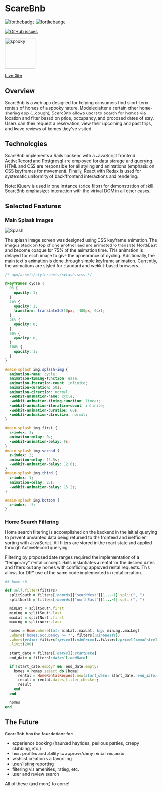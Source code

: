 # ScareBnb
[![forthebadge](https://forthebadge.com/images/badges/made-with-ruby.svg)](https://forthebadge.com)
[![forthebadge](https://forthebadge.com/images/badges/made-with-javascript.svg)](https://forthebadge.com)

[![GitHub issues](https://img.shields.io/github/issues/Naereen/StrapDown.js.svg)](https://GitHub.com/Naereen/StrapDown.js/issues/)



<img src="https://github.com/Tom-Stilwell/ScareBnb/blob/master/app/assets/images/ghost.png" alt="spooky" align="center" width="100px" height="100px"/>

[Live Site](https://scarebnb123.herokuapp.com/#/)


## Overview

ScareBnb is a web app designed for helping consumers find short-term rentals of
homes of a spooky nature. Modeled after a certain other home-sharing app (...cough),
ScareBnb allows users to search for homes via location and filter based on price,
occupancy, and proposed dates of stay. Users can then request a reservation, view their upcoming and past trips,
and leave reviews of homes they've visited.


## Technologies

ScareBnb implements a Rails backend with a JavaScript frontend. ActiveRecord and
Postgresql are employed for data storage and querying. HTML and CSS are responsible
for all styling and animations (emphasis on CSS keyframes for movement). Finally, React with Redux
is used for systematic uniformity of back/frontend interactions and rendering.

Note: jQuery is used in one instance (price filter) for demonstration of skill. ScareBnb emphasizes
interaction with the virtual DOM in all other cases.

## Selected Features

### Main Splash Images

![Splash](https://media.giphy.com/media/KZfnmWjvUqadnOtjWO/giphy.gif)

The splash image screen was designed using CSS keyframe animation. The images stack on top of one
another and are animated to translate NorthEast and become opaque for 75% of the animation time.
This animation is delayed for each image to give the appearance of cycling.
Additionally, the main text's animation is done through simple keyframe animation.
Currently, the animations are styled for standard and webkit-based browsers.

``` CSS
/* app/assets/stylesheets/splash.scss */

@keyframes cycle {
  0% {
    opacity: 1;
  }
  20% {
    opacity: 1;
    transform: translate3d(50px, -100px, 0px);
  }
  25% {
    opacity: 0;
  }
  90% {
    opacity: 0;
  }
  100% {
    opacity: 1;
  }
}

#main-splash img.splash-img {
  animation-name: cycle;
  animation-timing-function: ease;
  animation-iteration-count: infinite;
  animation-duration: 50s;
  animation-direction: normal;
  -webkit-animation-name: cycle;
  -webkit-animation-timing-function: linear;
  -webkit-animation-iteration-count: infinite;
  -webkit-animation-duration: 60s;
  -webkit-animation-direction: normal;
}

#main-splash img.first {
  z-index: 3;
  animation-delay: 0s;
  -webkit-animation-delay: 0s;
}
#main-splash img.second {
  z-index: 2;
  animation-delay: 12.5s;
  -webkit-animation-delay: 12.6s;
}
#main-splash img.third {
  z-index: 1;
  animation-delay: 25s;
  -webkit-animation-delay: 25.2s;
}

#main-splash img.bottom {
  z-index: -5;
}

```


### Home Search Filtering

Home search filtering is accomplished on the backend in the initial querying to prevent
unwanted data being returned to the frontend and inefficient sorting with JavaScript.
All filters are stored in the react state and applied through ActiveRecord querying.

Filtering by proposed date ranges required the implementation of a "temporary" rental
concept. Rails instantiates a rental for the desired dates and filters out any homes with
conflicting approved rental requests. This allows for DRY use of the same code implemented
in rental creation.

``` ruby
## home.rb

def self.filter(filters)
  splitSouth = filters[:bounds]["southWest"][1...-1].split(", ")
  splitNorth = filters[:bounds]["northEast"][1...-1].split(", ")

  minLat = splitSouth.first
  minLng = splitSouth.last
  maxLat = splitNorth.first
  maxLng = splitNorth.last

  homes = Home.where(lat: minLat..maxLat, lng: minLng..maxLng)
  .where('homes.occupancy >= ?', filters[:minGuests])
  .where(price: filters[:price][:minPrice]..filters[:price][:maxPrice])
  .limit(200)

  start_date = filters[:dates][:startDate]
  end_date = filters[:dates][:endDate]

  if !start_date.empty? && !end_date.empty?
    homes = homes.select do |home|
      rental = HomeRentalRequest.new(start_date: start_date, end_date: end_date, home_id: home.id)
      result = rental.dates_filter_checker;
      result
    end
  end

  homes
end
```


## The Future

ScareBnb has the foundations for:
* experience booking (haunted hayrides, perilous parties, creepy clubbing, etc.)
* host profiles and ability to approve/deny rental requests
* wishlist creation via favoriting
* user/listing reporting
* filtering via amenities, rating, etc.
* user and review search

All of these (and more) to come!
